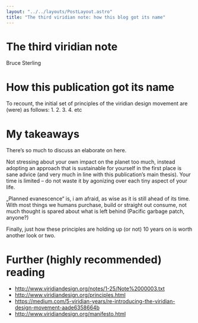 ```yaml
---
layout: "../../layouts/PostLayout.astro"
title: "The third viridian note: how this blog got its name"
---
```


# The third viridian note
Bruce Sterling

# How this publication got its name

To recount, the initial set of principles of the viridian design movement are (were) as follows:
1. 
2. 
3. 
4.  etc

# My takeaways

There’s so much to discuss an elaborate on here. 

Not stressing about your own impact on the planet too much, instead adopting an approach that is sustainable for yourself in the first place is sane advice (and very much in line with this publication’s main thesis). Your time is limited – do not waste it by agonizing over each tiny aspect of your life.

„Planned evanescence“ is, i am afraid, as wise as it is still  ahead of its time. With most things we humans purchase, build or straight out consume, not much thought is spared about what is left behind (Pacific garbage patch, anyone?) 

Finally, just how these principles are holding up (or not) 10 years on is worth another look or two.



# Further (highly recommended) reading
* http://www.viridiandesign.org/notes/1-25/Note%2000003.txt
* http://www.viridiandesign.org/principles.html
* https://medium.com/5-viridian-years/re-introducing-the-viridian-design-movement-aade6358664b
* http://www.viridiandesign.org/manifesto.html